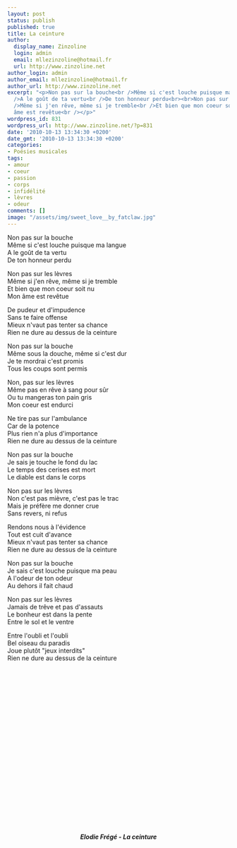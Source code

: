 ```yaml
---
layout: post
status: publish
published: true
title: La ceinture
author:
  display_name: Zinzoline
  login: admin
  email: mllezinzoline@hotmail.fr
  url: http://www.zinzoline.net
author_login: admin
author_email: mllezinzoline@hotmail.fr
author_url: http://www.zinzoline.net
excerpt: "<p>Non pas sur la bouche<br />Même si c'est louche puisque ma langue <br
  />A le goût de ta vertu<br />De ton honneur perdu<br><br>Non pas sur les lèvres<br
  />Même si j'en rêve, même si je tremble<br />Et bien que mon coeur soit nu<br />Mon
  âme est revêtue<br /></p>"
wordpress_id: 831
wordpress_url: http://www.zinzoline.net/?p=831
date: '2010-10-13 13:34:30 +0200'
date_gmt: '2010-10-13 13:34:30 +0200'
categories:
- Poésies musicales
tags:
- amour
- coeur
- passion
- corps
- infidélité
- lèvres
- odeur
comments: []
image: "/assets/img/sweet_love__by_fatclaw.jpg"
---
```

<p style="text-align: justify;">
<p style="text-align: justify;">Non pas sur la bouche<br />Même si c'est louche puisque ma langue <br />A le goût de ta vertu<br />De ton honneur perdu</p>
<p style="text-align: justify;">Non pas sur les lèvres<br />Même si j'en rêve, même si je tremble<br />Et bien que mon coeur soit nu<br />Mon âme est revêtue<br /><a id="more"></a><a id="more-831"></a></p>
<p style="text-align: justify;">De pudeur et d'impudence<br />Sans te faire offense<br />Mieux n'vaut pas tenter sa chance<br />Rien ne dure au dessus de la ceinture</p>
<p>Non pas sur la bouche<br />Même sous la douche, même si c'est dur<br />Je te mordrai c'est promis<br />Tous les coups sont permis</p>
<p>Non, pas sur les lèvres<br />Même pas en rêve à sang pour sûr<br />Ou tu mangeras ton pain gris<br />Mon coeur est endurci</p>
<p>Ne tire pas sur l'ambulance<br />Car de la potence<br />Plus rien n'a plus d'importance<br />Rien ne dure au dessus de la ceinture</p>
<p style="text-align: justify;">Non pas sur la bouche<br />Je sais je touche le fond du lac<br />Le temps des cerises est mort<br />Le diable est dans le corps</p>
<p>Non pas sur les lèvres<br />Non c'est pas mièvre, c'est pas le trac<br />Mais je préfère me donner crue<br />Sans revers, ni refus</p>
<p>Rendons nous à l'évidence<br />Tout est cuit d'avance<br />Mieux n'vaut pas tenter sa chance<br />Rien ne dure au dessus de la ceinture</p>
<p>Non pas sur la bouche<br />Je sais c'est louche puisque ma peau<br />A l'odeur de ton odeur<br />Au dehors il fait chaud</p>
<p>Non pas sur les lèvres<br />Jamais de trêve et pas d'assauts<br />Le bonheur est dans la pente<br />Entre le sol et le ventre</p>
<p>Entre l'oubli et l'oubli<br />Bel oiseau du paradis<br />Joue plutôt "jeux interdits"<br />Rien ne dure au dessus de la ceinture</p>
<div style="text-align: center;"><object classid="clsid:d27cdb6e-ae6d-11cf-96b8-444553540000" width="480" height="360" codebase="http://download.macromedia.com/pub/shockwave/cabs/flash/swflash.cab#version=6,0,40,0"><param name="allowFullScreen" value="true" /><param name="allowScriptAccess" value="always" /><param name="src" value="http://www.dailymotion.com/swf/video/xbup7y?width=480&amp;theme=none&amp;foreground=%23EB84AC&amp;highlight=%23D73C78&amp;background=%23260F18&amp;additionalInfos=1&amp;hideInfos=1&amp;start=&amp;animatedTitle=&amp;iframe=0&amp;autoPlay=0" /><param name="allowfullscreen" value="true" /><embed type="application/x-shockwave-flash" width="480" height="360" src="http://www.dailymotion.com/swf/video/xbup7y?width=480&amp;theme=none&amp;foreground=%23EB84AC&amp;highlight=%23D73C78&amp;background=%23260F18&amp;additionalInfos=1&amp;hideInfos=1&amp;start=&amp;animatedTitle=&amp;iframe=0&amp;autoPlay=0" allowscriptaccess="always" allowfullscreen="true"></embed></object></div>
<p style="text-align: center;"><strong><em>Elodie Frégé - La ceinture</em></strong></p>
